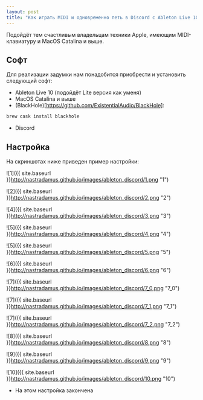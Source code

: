 ```yaml
---
layout: post
title: "Как играть MIDI и одновременно петь в Discord с Ableton Live 10 на MacOS"
---
```


Подойдёт тем счастливым владельцам техники Apple, имеющим MIDI-клавиатуру и MacOS Catalina и выше.

## Софт

Для реализации задумки нам понадобится приобрести и установить следующий софт:

- Ableton Live 10 (подойдёт Lite версия как уменя)
- MacOS Catalina и выше
- (BlackHole)[https://github.com/ExistentialAudio/BlackHole]:
```bash
brew cask install blackhole
```
- Discord

## Настройка

На скриншотах ниже приведен пример настройки:

![1]({{ site.baseurl }}http://nastradamus.github.io/images/ableton_discord/1.png "1")

![2]({{ site.baseurl }}http://nastradamus.github.io/images/ableton_discord/2.png "2")

![4]({{ site.baseurl }}http://nastradamus.github.io/images/ableton_discord/3.png "3")

![5]({{ site.baseurl }}http://nastradamus.github.io/images/ableton_discord/4.png "4")

![5]({{ site.baseurl }}http://nastradamus.github.io/images/ableton_discord/5.png "5")

![6]({{ site.baseurl }}http://nastradamus.github.io/images/ableton_discord/6.png "6")

![7]({{ site.baseurl }}http://nastradamus.github.io/images/ableton_discord/7_0.png "7_0")

![7]({{ site.baseurl }}http://nastradamus.github.io/images/ableton_discord/7_1.png "7_1")

![7]({{ site.baseurl }}http://nastradamus.github.io/images/ableton_discord/7_2.png "7_2")

![8]({{ site.baseurl }}http://nastradamus.github.io/images/ableton_discord/8.png "8")

![9]({{ site.baseurl }}http://nastradamus.github.io/images/ableton_discord/9.png "9")

![10]({{ site.baseurl }}http://nastradamus.github.io/images/ableton_discord/10.png "10")


* На этом настройка закончена

